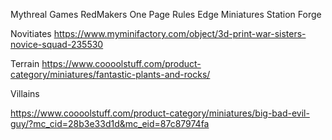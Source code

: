 Mythreal Games
RedMakers
One Page Rules 
Edge Miniatures
Station Forge

Novitiates
https://www.myminifactory.com/object/3d-print-war-sisters-novice-squad-235530

Terrain
https://www.coooolstuff.com/product-category/miniatures/fantastic-plants-and-rocks/

Villains

https://www.coooolstuff.com/product-category/miniatures/big-bad-evil-guy/?mc_cid=28b3e33d1d&mc_eid=87c87974fa